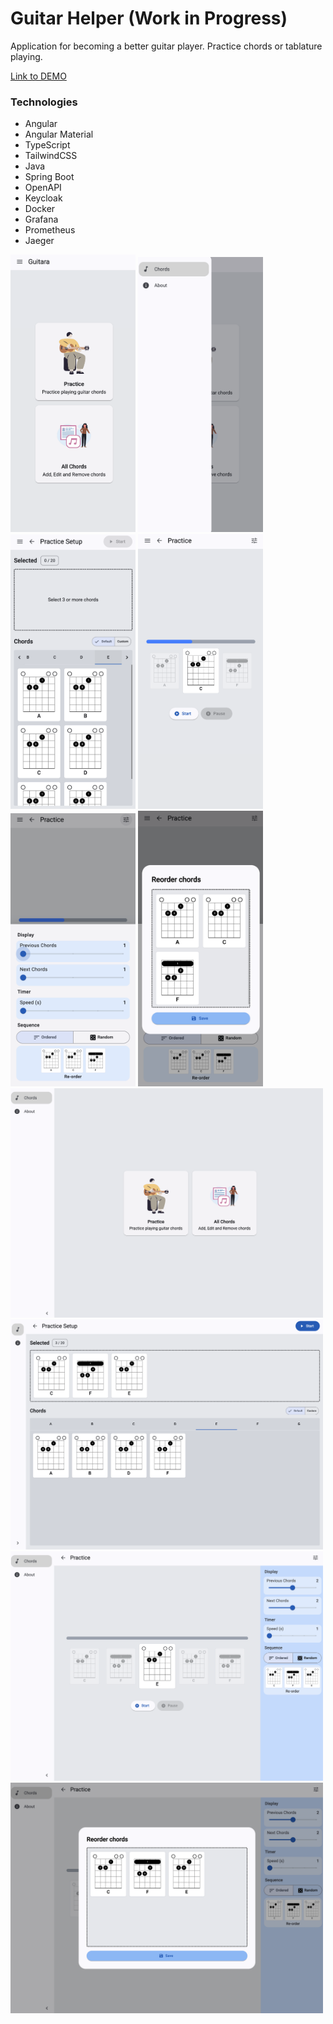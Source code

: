 # Guitar Helper (Work in Progress)
Application for becoming a better guitar player. Practice chords or tablature playing.

[Link to DEMO](https://edweo.github.io/guitar-helper)

### Technologies
- Angular
- Angular Material
- TypeScript
- TailwindCSS
- Java
- Spring Boot
- OpenAPI
- Keycloak
- Docker
- Grafana
- Prometheus
- Jaeger

<div>
  <img src="https://github.com/edweo/guitar-helper/blob/main/readme/1.png" alt="Image" width="200" />
  <img src="https://github.com/edweo/guitar-helper/blob/main/readme/2.png" alt="Image" width="200" />
  <img src="https://github.com/edweo/guitar-helper/blob/main/readme/3.png" alt="Image" width="200" />
  <img src="https://github.com/edweo/guitar-helper/blob/main/readme/4.png" alt="Image" width="200" />
  <img src="https://github.com/edweo/guitar-helper/blob/main/readme/5.png" alt="Image" width="200" />
  <img src="https://github.com/edweo/guitar-helper/blob/main/readme/6.png" alt="Image" width="200" />
</div>

<div>
  <img src="https://github.com/edweo/guitar-helper/blob/main/readme/11.png" alt="Image" width="500" />
  <img src="https://github.com/edweo/guitar-helper/blob/main/readme/12.png" alt="Image" width="500" />
  <img src="https://github.com/edweo/guitar-helper/blob/main/readme/13.png" alt="Image" width="500" />
  <img src="https://github.com/edweo/guitar-helper/blob/main/readme/14.png" alt="Image" width="500" />
</div>
